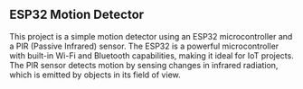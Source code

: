 ## ESP32 Motion Detector

This project is a simple motion detector using an ESP32 microcontroller and a PIR (Passive Infrared) sensor. The ESP32 is a powerful microcontroller with built-in Wi-Fi and Bluetooth capabilities, making it ideal for IoT projects. The PIR sensor detects motion by sensing changes in infrared radiation, which is emitted by objects in its field of view.
